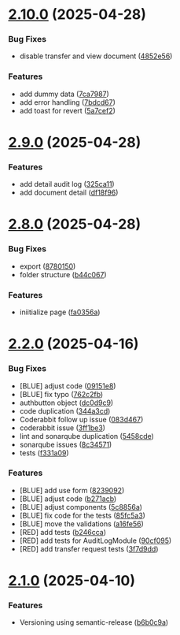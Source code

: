 # [2.10.0](https://github.com/PPL-B3/avento-origin-fe/compare/v2.9.0...v2.10.0) (2025-04-28)

### Bug Fixes

- disable transfer and view document ([4852e56](https://github.com/PPL-B3/avento-origin-fe/commit/4852e56c95e819969244e93c918cfc89a52a5cb7))

### Features

- add dummy data ([7ca7987](https://github.com/PPL-B3/avento-origin-fe/commit/7ca798705cc78eacf59f2c04b3a5814964cb9d98))
- add error handling ([7bdcd67](https://github.com/PPL-B3/avento-origin-fe/commit/7bdcd67a085cd1295887f66ceebffcae78c64d11))
- add toast for revert ([5a7cef2](https://github.com/PPL-B3/avento-origin-fe/commit/5a7cef2af00e1d2360a0cf8cb0aa66a7b6f55d5f))

# [2.9.0](https://github.com/PPL-B3/avento-origin-fe/compare/v2.8.0...v2.9.0) (2025-04-28)

### Features

- add detail audit log ([325ca11](https://github.com/PPL-B3/avento-origin-fe/commit/325ca1103cb57d0dba38375d815bf461100859e1))
- add document detail ([df18f96](https://github.com/PPL-B3/avento-origin-fe/commit/df18f96fd29395fda1eaed292b6962e260836902))

# [2.8.0](https://github.com/PPL-B3/avento-origin-fe/compare/v2.7.0...v2.8.0) (2025-04-28)

### Bug Fixes

- export ([8780150](https://github.com/PPL-B3/avento-origin-fe/commit/87801506c4896839141bb940326e98cfe20c9388))
- folder structure ([b44c067](https://github.com/PPL-B3/avento-origin-fe/commit/b44c067683ad90cd8dea9e767c748c0414255b6d))

### Features

- iniitialize page ([fa0356a](https://github.com/PPL-B3/avento-origin-fe/commit/fa0356a8f15d409caaab909ebf85c2b317a33623))

# [2.2.0](https://github.com/PPL-B3/avento-origin-fe/compare/v2.1.0...v2.2.0) (2025-04-16)

### Bug Fixes

- [BLUE] adjust code ([09151e8](https://github.com/PPL-B3/avento-origin-fe/commit/09151e8dcbd79e07bdca98060a4c3e48e88c2aa7))
- [BLUE] fix typo ([762c2fb](https://github.com/PPL-B3/avento-origin-fe/commit/762c2fb1889ebf6c23aed3e026fcb39e1dea6ff2))
- authbutton object ([dc0d9c9](https://github.com/PPL-B3/avento-origin-fe/commit/dc0d9c979c6f687e8128f2049b42e4d544e0dab6))
- code duplication ([344a3cd](https://github.com/PPL-B3/avento-origin-fe/commit/344a3cd05f7e0ab3654ddd45d6aa068dd8ba6dc2))
- Coderabbit follow up issue ([083d467](https://github.com/PPL-B3/avento-origin-fe/commit/083d4673a7c6958acd73bbf9910d64728439f109))
- coderabbit issue ([3ff1be3](https://github.com/PPL-B3/avento-origin-fe/commit/3ff1be367d06f9894fd5dbe371b7df6a0fe3d227))
- lint and sonarqube duplication ([5458cde](https://github.com/PPL-B3/avento-origin-fe/commit/5458cdeac37a233b2e0b1a443ad69f24da273837))
- sonarqube issues ([8c34571](https://github.com/PPL-B3/avento-origin-fe/commit/8c34571d0944cb91302ef1ea70e08ef8d107329a))
- tests ([f331a09](https://github.com/PPL-B3/avento-origin-fe/commit/f331a09523ccb9ed64987d6e91e5fcef6934f1d2))

### Features

- [BLUE] add use form ([8239092](https://github.com/PPL-B3/avento-origin-fe/commit/8239092d1827e6f2db7ca11f577204434d1bbd32))
- [BLUE] adjust code ([b271acb](https://github.com/PPL-B3/avento-origin-fe/commit/b271acbfff1975fb3770aca7133b83afd8ae7310))
- [BLUE] adjust components ([5c8856a](https://github.com/PPL-B3/avento-origin-fe/commit/5c8856a498af76b5d224c8553d7740c7130693d1))
- [BLUE] fix code for the tests ([85fc5a3](https://github.com/PPL-B3/avento-origin-fe/commit/85fc5a3fa632aca241fc2f12c2fa0d1313e9a382))
- [BLUE] move the validations ([a16fe56](https://github.com/PPL-B3/avento-origin-fe/commit/a16fe56f988134b05600f33e93835fa89a696b3e))
- [RED] add tests ([b246cca](https://github.com/PPL-B3/avento-origin-fe/commit/b246ccada1924b219bb05f09a7847e5c91d884a0))
- [RED] add tests for AuditLogModule ([90cf095](https://github.com/PPL-B3/avento-origin-fe/commit/90cf095426a30553bf75696f9270356620c1a072))
- [RED] add transfer request tests ([3f7d9dd](https://github.com/PPL-B3/avento-origin-fe/commit/3f7d9dd66715f7d75802f72bd869448f116805dd))

# [2.1.0](https://github.com/PPL-B3/avento-origin-fe/compare/v2.0.1...v2.1.0) (2025-04-10)

### Features

- Versioning using semantic-release ([b6b0c9a](https://github.com/PPL-B3/avento-origin-fe/commit/b6b0c9a2da836eb7e63ef422705d2cd155cd3f3a))
